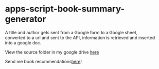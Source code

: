 # apps-script-book-summary-generator

A title and author gets sent from a Google form to a Google sheet, converted to a url and sent to the API, information is retrieved and inserted into a google doc.

View the source folder in my google drive [here](https://drive.google.com/drive/folders/1IO5n4VMDZIKBkNhj8IDpmWXfZujLCRJn?usp=sharing)

Send me book recommendations[here](https://docs.google.com/forms/d/e/1FAIpQLScJjWYJM0Rd7kU8-S6fRxJSLtEyoO4ob2fDL9vsmrjQo8teqg/viewform?usp=sf_link)!

